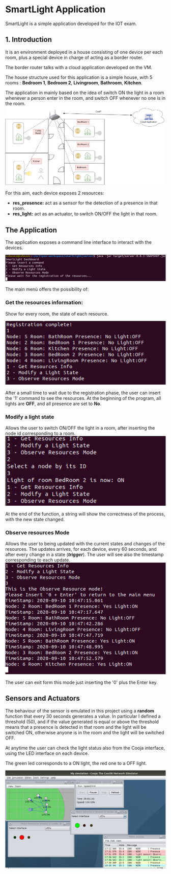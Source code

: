 # SmartLight Application

SmartLight is a simple application developed for the IOT exam.

## 1. Introduction
It is an environment deployed in a house consisting of one device per each room, plus a special device in charge of acting as a border router. 

The border router talks with a cloud application developed on the VM.

The house structure used for this application is a simple house, with 5 rooms : **Bedroom 1**, **Bedroom 2**, **Livingroom**, **Bathroom**, **Kitchen**.

The application in mainly based on the idea of switch ON the light in a room whenever a person enter in the room, and switch OFF whenever no one is in the room.
![home](./img/home.png)


For this aim, each device exposes 2 resources: 
- **res_presence:** act as a sensor for the detection of a presence in that room.
- **res_light:** act as an actuator, to switch ON/OFF the light in that room.

## The Application

The application exposes a command line interface to interact with the devices.

![screen1](./img/screen1.PNG)

The main menù offers the possibility of:
### Get the resources information:
Show for every room, the state of each resource.

![screen2](./img/screen2.PNG)

After a small time to wait due to the registration phase, the user can insert the '1' command to see the resources. At the beginning of the program, all lights are **OFF**, and all presence are set to **No**.


### Modify a light state 
Allows the user to switch ON/OFF the light in a room, after inserting the node id corresponding to a room.
![screen3](./img/screen3.PNG)

At the end of the function, a string will show the correctness of the process, with the new state changed.

### Observe resources Mode
Allows the user to being updated with the current states and changes of the resources. The updates arrives, for each device, every 60 seconds, and after every change in a state (***trigger***). 
The user will see also the timestamp corresponding to each update.
![screen4](./img/screen4.PNG)


The user can exit form this mode just inserting the '0' plus the Enter key.

## Sensors and Actuators

The behaviour of the sensor is emulated in this project using a **random** function that every 30 seconds generates a value. In particular I defined a threshold (50), and if the value generated is equal or above the threshold means that a presence is detected in that room and the light will be switched ON, otherwise anyone is in the room and the light will be switched OFF.

At anytime the user can check the light status also from the Cooja interface, using the LED interface on each device.

The green led corresponds to a ON light, the red one to a OFF light.

![screen5](./img/screen5.PNG)
